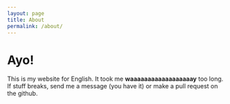 ```yaml
---
layout: page
title: About
permalink: /about/
---
```

# Ayo!
This is my website for English.
It took me **waaaaaaaaaaaaaaaaaay** too long.
If stuff breaks, send me a message (you have it) or make a pull request on the github.
